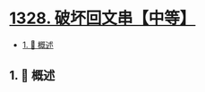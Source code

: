 # [1328. 破坏回文串【中等】](https://github.com/tnotesjs/TNotes.leetcode/tree/main/notes/1328.%20%E7%A0%B4%E5%9D%8F%E5%9B%9E%E6%96%87%E4%B8%B2%E3%80%90%E4%B8%AD%E7%AD%89%E3%80%91)

<!-- region:toc -->

- [1. 📝 概述](#1--概述)

<!-- endregion:toc -->

## 1. 📝 概述
